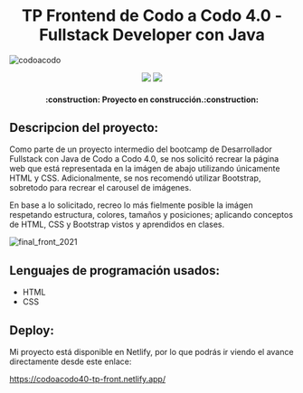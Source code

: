 <h1 align="center"> TP Frontend de Codo a Codo 4.0 - Fullstack Developer con Java</h1>

  ![codoacodo](https://user-images.githubusercontent.com/108192404/233529238-a4c4fbd2-3b67-410f-bbc1-605ca1a77f82.png)


<p align="center">
   <img src="https://img.shields.io/badge/STATUS-EN%20DESAROLLO-green">
   <img src="https://img.shields.io/badge/PROYECTO-%20 PÁGINA WEB-white">
 </p>

 
<h4 align="center">
:construction: Proyecto en construcción.:construction:
</h4>

## Descripcion del proyecto:
Como parte de un proyecto intermedio del bootcamp de Desarrollador Fullstack con Java de Codo a Codo 4.0, se nos solicitó recrear la página web que está representada en 
la imágen de abajo utilizando únicamente HTML y CSS. Adicionalmente, se nos recomendó utilizar Bootstrap, sobretodo para recrear el carousel de imágenes.

En base a lo solicitado, recreo lo más fielmente posible la imágen respetando estructura, colores, tamaños y posiciones; aplicando conceptos de HTML, CSS y Bootstrap 
vistos y aprendidos en clases.

![final_front_2021](https://user-images.githubusercontent.com/108192404/233530231-31107ee0-f282-43d6-85ce-057cd055a5a5.jpg)


## Lenguajes de programación usados:
- HTML
- CSS

## Deploy:
Mi proyecto está disponible en Netlify, por lo que podrás ir viendo el avance directamente desde este enlace:

https://codoacodo40-tp-front.netlify.app/
